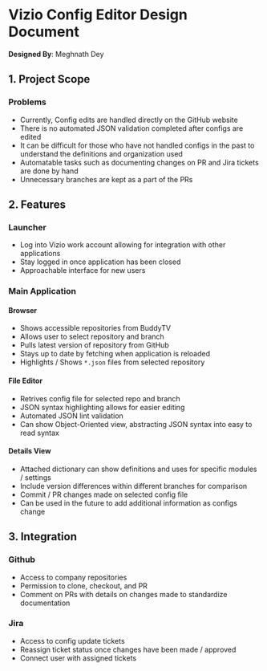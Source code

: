 # Vizio Config Editor Design Document
**Designed By**:  Meghnath Dey

## 1. Project Scope
### Problems
- Currently, Config edits are handled directly on the GitHub website
- There is no automated JSON validation completed after configs are edited
- It can be difficult for those who have not handled configs in the past 
to understand the definitions and organization used
- Automatable tasks such as documenting changes on PR and Jira tickets 
are done by hand
- Unnecessary branches are kept as a part of the PRs



## 2. Features
### Launcher
- Log into Vizio work account allowing for integration with other applications
- Stay logged in once application has been closed
- Approachable interface for new users

### Main Application
#### Browser
- Shows accessible repositories from BuddyTV
- Allows user to select repository and branch
- Pulls latest version of repository from GitHub
- Stays up to date by fetching when application is reloaded
- Highlights / Shows ```*.json``` files from selected repository
#### File Editor
- Retrives config file for selected repo and branch
- JSON syntax highlighting allows for easier editing
- Automated JSON lint validation
- Can show Object-Oriented view, abstracting JSON syntax into easy
to read syntax
#### Details View
- Attached dictionary can show definitions and uses for specific
modules / settings
- Include version differences within different branches for comparison
- Commit / PR changes made on selected config file
- Can be used in the future to add additional information as configs change

## 3. Integration
### Github
- Access to company repositories
- Permission to clone, checkout, and PR
- Comment on PRs with details on changes made to standardize documentation
### Jira
- Access to config update tickets
- Reassign ticket status once changes have been made / approved
- Connect user with assigned tickets
